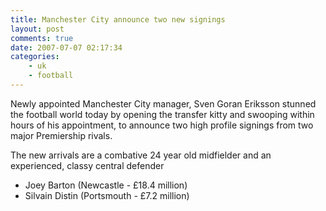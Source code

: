 ```yaml
---
title: Manchester City announce two new signings
layout: post
comments: true
date: 2007-07-07 02:17:34
categories:
    - uk
    - football
---
```

Newly appointed Manchester City manager, Sven Goran Eriksson stunned
the football world today by opening the transfer kitty and swooping
within hours of his appointment, to announce two high profile signings
from two major Premiership rivals.

The new arrivals are a combative 24 year old midfielder and an
experienced, classy central defender

-   Joey Barton (Newcastle - &pound;18.4 million)
-   Silvain Distin (Portsmouth - &pound;7.2 million)

